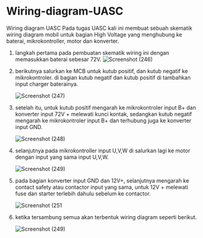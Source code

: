 # Wiring-diagram-UASC
Wiring diagram UASC
Pada tugas UASC kali ini membuat sebuah skematik wiring diagram mobil untuk bagian High Voltage yang menghubung ke baterai, mikrokontroller, motor dan konverter.

1. langkah pertama pada pembuatan skematik wiring ini dengan memasukkan baterai sebesar 72V.
   ![Screenshot (246)](https://github.com/FarrelFirmansyah/Wiring-diagram-UASC/assets/171840782/bd22cc90-9847-45db-a92b-6525b9430061)

2. berikutnya salurkan ke MCB untuk kutub positif, dan kutub negatif ke mikrokontroler. di bagian kutub negatif dan kutub positif di tambahkan input charger baterainya.
   
   ![Screenshot (247)](https://github.com/FarrelFirmansyah/Wiring-diagram-UASC/assets/171840782/7cd88fc2-ac24-4b86-95e3-4023abe6b08c)

3. setelah itu, untuk kutub positif mengarah ke mikrokontroler input B+ dan konverter input 72V + melewati kunci kontak, sedangkan kutub negatif mengarah ke mikrokontroler input B+ dan terhubung juga ke konverter input GND.
   
   ![Screenshot (248)](https://github.com/FarrelFirmansyah/Wiring-diagram-UASC/assets/171840782/d02b35ac-0e49-400a-8b5f-924c66406e59)

4. selanjutnya pada mikrokontroller input U,V,W di salurkan lagi ke motor dengan input yang sama input U,V,W.
   
   ![Screenshot (249)](https://github.com/FarrelFirmansyah/Wiring-diagram-UASC/assets/171840782/7ab576f8-40bf-43fe-af44-94caf318b4f2)

5. pada bagian konverter input GND dan 12V+, selanjutnya mengarah ke contact safety atau contactor input yang sama, untuk 12V + melewati fuse dan starter terlebih dahulu sebelum ke contactor.

   ![Screenshot (251](https://github.com/FarrelFirmansyah/Wiring-diagram-UASC/assets/171840782/4a97c9ed-6b75-4e1f-af80-3db5d946cd9f)

6. ketika tersambung semua akan terbentuk wiring diagram seperti berikut.

   ![Screenshot (249)](https://github.com/FarrelFirmansyah/Wiring-diagram-UASC/assets/171840782/b63bfb50-53d4-4a5f-9c4c-8f37b719c8f6)

